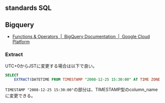 ## standards SQL

## Bigquery
* [Functions & Operators  |  BigQuery Documentation  |  Google Cloud Platform](https://cloud.google.com/bigquery/docs/reference/standard-sql/functions-and-operators)

### Extract
UTC+0からJSTに変更する場合は以下で良い。

```sql
SELECT
    EXTRACT(DATETIME FROM TIMESTAMP "2008-12-25 15:30:00" AT TIME ZONE "Asia/Tokyo")
```

`TIMESTAMP "2008-12-25 15:30:00"`の部分は、TIMESTAMP型のcolumn_nameに変更できる。

